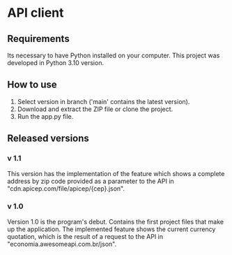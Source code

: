 # API client

## Requirements
Its necessary to have Python installed on your computer. This project was developed in Python 3.10 version.

## How to use
1. Select version in branch ('main' contains the latest version).
2. Download and extract the ZIP file or clone the project.
3. Run the app.py file.

## Released versions
### v 1.1
This version has the implementation of the feature which shows a complete address by zip code provided as a parameter to the API in "cdn.apicep.com/file/apicep/{cep}.json".

### v 1.0
Version 1.0 is the program's debut. Contains the first project files that make up the application. The implemented feature shows the current currency quotation, which is the result of a request to the API in "economia.awesomeapi.com.br/json".
